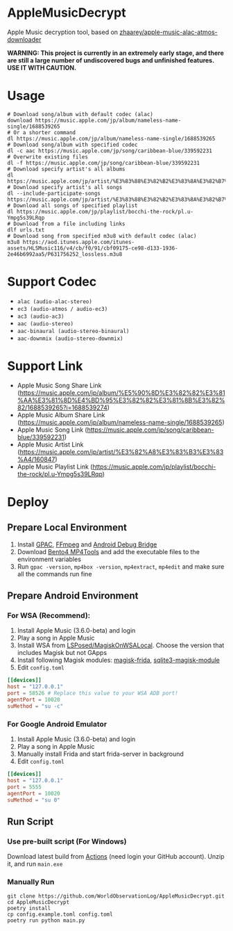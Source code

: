 # AppleMusicDecrypt

Apple Music decryption tool, based
on [zhaarey/apple-music-alac-atmos-downloader](https://github.com/zhaarey/apple-music-alac-atmos-downloader)

**WARNING: This project is currently in an extremely early stage, and there are still a large number of undiscovered
bugs and unfinished features. USE IT WITH CAUTION.**

# Usage

```shell
# Download song/album with default codec (alac)
download https://music.apple.com/jp/album/nameless-name-single/1688539265
# Or a shorter command
dl https://music.apple.com/jp/album/nameless-name-single/1688539265
# Download song/album with specified codec
dl -c aac https://music.apple.com/jp/song/caribbean-blue/339592231
# Overwrite existing files
dl -f https://music.apple.com/jp/song/caribbean-blue/339592231
# Download specify artist's all albums
dl https://music.apple.com/jp/artist/%E3%83%88%E3%82%B2%E3%83%8A%E3%82%B7%E3%83%88%E3%82%B2%E3%82%A2%E3%83%AA/1688539273
# Download specify artist's all songs
dl --include-participate-songs https://music.apple.com/jp/artist/%E3%83%88%E3%82%B2%E3%83%8A%E3%82%B7%E3%83%88%E3%82%B2%E3%82%A2%E3%83%AA/1688539273
# Download all songs of specified playlist
dl https://music.apple.com/jp/playlist/bocchi-the-rock/pl.u-Ympg5s39LRqp
# Download from a file including links
dlf urls.txt
# Download song from specified m3u8 with default codec (alac)
m3u8 https://aod.itunes.apple.com/itunes-assets/HLSMusic116/v4/cb/f0/91/cbf09175-ce98-d133-1936-2e46b6992aa5/P631756252_lossless.m3u8
```

# Support Codec

- `alac (audio-alac-stereo)`
- `ec3 (audio-atmos / audio-ec3)`
- `ac3 (audio-ac3)`
- `aac (audio-stereo)`
- `aac-binaural (audio-stereo-binaural)`
- `aac-downmix (audio-stereo-downmix)`

# Support Link

- Apple Music Song Share
  Link (https://music.apple.com/jp/album/%E5%90%8D%E3%82%82%E3%81%AA%E3%81%8D%E4%BD%95%E3%82%82%E3%81%8B%E3%82%82/1688539265?i=1688539274)
- Apple Music Album Share Link (https://music.apple.com/jp/album/nameless-name-single/1688539265)
- Apple Music Song Link (https://music.apple.com/jp/song/caribbean-blue/339592231)
- Apple Music Artist Link (https://music.apple.com/jp/artist/%E3%82%A8%E3%83%B3%E3%83%A4/160847)
- Apple Music Playlist Link (https://music.apple.com/jp/playlist/bocchi-the-rock/pl.u-Ympg5s39LRqp)

# Deploy

## Prepare Local Environment

1. Install [GPAC](https://gpac.io/downloads/gpac-nightly-builds/), [FFmpeg](https://ffmpeg.org/download.html) and [Android Debug Bridge](https://developer.android.com/tools/adb)
2. Download [Bento4 MP4Tools](https://www.bento4.com/downloads/) and add the executable files to the environment
   variables
3. Run `gpac -version`, `mp4box -version`, `mp4extract`, `mp4edit` and make sure all the commands run fine

## Prepare Android Environment

### For WSA (Recommend):

1. Install Apple Music (3.6.0-beta) and login
2. Play a song in Apple Music
3. Install WSA from [LSPosed/MagiskOnWSALocal](https://github.com/LSPosed/MagiskOnWSALocal). Choose the version that
   includes Magisk but not GApps
4. Install following Magisk
   modules: [magisk-frida](https://github.com/ViRb3/magisk-frida), [sqlite3-magisk-module](https://github.com/rojenzaman/sqlite3-magisk-module)
5. Edit `config.toml`

```toml
[[devices]]
host = "127.0.0.1"
port = 58526 # Replace this value to your WSA ADB port!
agentPort = 10020
suMethod = "su -c"
```

### For Google Android Emulator

1. Install Apple Music (3.6.0-beta) and login
2. Play a song in Apple Music
3. Manually install Frida and start frida-server in background
4. Edit `config.toml`

```toml
[[devices]]
host = "127.0.0.1"
port = 5555
agentPort = 10020
suMethod = "su 0"
```

## Run Script

### Use pre-built script (For Windows)

Download latest build from [Actions](https://github.com/WorldObservationLog/AppleMusicDecrypt/actions) (need login your
GitHub account). Unzip it, and run `main.exe`

### Manually Run

```shell
git clone https://github.com/WorldObservationLog/AppleMusicDecrypt.git
cd AppleMusicDecrypt
poetry install
cp config.example.toml config.toml
poetry run python main.py
```